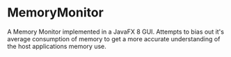# MemoryMonitor

A Memory Monitor implemented in a JavaFX 8 GUI. Attempts to bias out it's average consumption of memory to get a more accurate understanding of the host applications memory use. 

